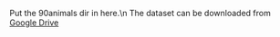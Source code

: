 Put the 90animals dir in here.\n
The dataset can be downloaded from [Google Drive](https://drive.google.com/drive/u/0/folders/164urkPQuGuw2Jk7oiuB0ei8mdOHDhymt)
